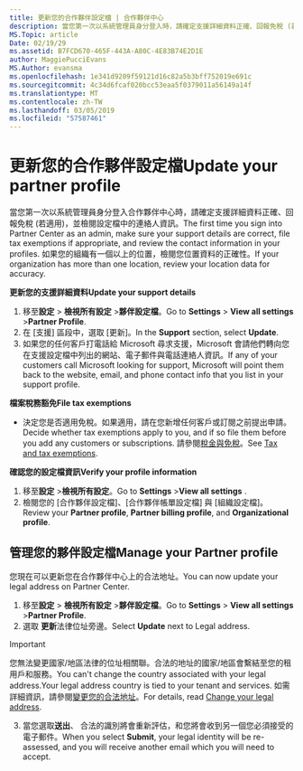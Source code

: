 ```yaml
---
title: 更新您的合作夥伴設定檔 | 合作夥伴中心
description: 當您第一次以系統管理員身分登入時，請確定支援詳細資料正確、回報免稅 (若適用)，並檢閱設定檔中的連絡人資訊。
MS.Topic: article
Date: 02/19/29
ms.assetid: B7FCD670-465F-443A-A80C-4E83B74E2D1E
author: MaggiePucciEvans
MS.Author: evansma
ms.openlocfilehash: 1e341d9209f59121d16c82a5b3bff752019e691c
ms.sourcegitcommit: 4c34d6fcaf020bcc53eaa5f0379011a56149a14f
ms.translationtype: MT
ms.contentlocale: zh-TW
ms.lasthandoff: 03/05/2019
ms.locfileid: "57587461"
---
```

# <a name="update-your-partner-profile"></a><span data-ttu-id="353f0-103">更新您的合作夥伴設定檔</span><span class="sxs-lookup"><span data-stu-id="353f0-103">Update your partner profile</span></span>


<span data-ttu-id="353f0-104">當您第一次以系統管理員身分登入合作夥伴中心時，請確定支援詳細資料正確、回報免稅 (若適用)，並檢閱設定檔中的連絡人資訊。</span><span class="sxs-lookup"><span data-stu-id="353f0-104">The first time you sign into Partner Center as an admin, make sure your support details are correct, file tax exemptions if appropriate, and review the contact information in your profiles.</span></span> <span data-ttu-id="353f0-105">如果您的組織有一個以上的位置，檢閱您位置資料的正確性。</span><span class="sxs-lookup"><span data-stu-id="353f0-105">If your organization has more than one location, review your location data for accuracy.</span></span>

<span data-ttu-id="353f0-106">**更新您的支援詳細資料**</span><span class="sxs-lookup"><span data-stu-id="353f0-106">**Update your support details**</span></span>

1.  <span data-ttu-id="353f0-107">移至**設定** &gt; **檢視所有設定** &gt;**夥伴設定檔**。</span><span class="sxs-lookup"><span data-stu-id="353f0-107">Go to **Settings** &gt; **View all settings** &gt;**Partner Profile**.</span></span>
2.  <span data-ttu-id="353f0-108">在 \[支援\] 區段中，選取 \[更新\]。</span><span class="sxs-lookup"><span data-stu-id="353f0-108">In the **Support** section, select **Update**.</span></span>
3.  <span data-ttu-id="353f0-109">如果您的任何客戶打電話給 Microsoft 尋求支援，Microsoft 會請他們轉向您在支援設定檔中列出的網站、電子郵件與電話連絡人資訊。</span><span class="sxs-lookup"><span data-stu-id="353f0-109">If any of your customers call Microsoft looking for support, Microsoft will point them back to the website, email, and phone contact info that you list in your support profile.</span></span>

<span data-ttu-id="353f0-110">**檔案稅務豁免**</span><span class="sxs-lookup"><span data-stu-id="353f0-110">**File tax exemptions**</span></span>

-   <span data-ttu-id="353f0-111">決定您是否適用免稅。如果適用，請在您新增任何客戶或訂閱之前提出申請。</span><span class="sxs-lookup"><span data-stu-id="353f0-111">Decide whether tax exemptions apply to you, and if so file them before you add any customers or subscriptions.</span></span> <span data-ttu-id="353f0-112">請參閱[稅金與免稅](tax-and-tax-exemptions.md)。</span><span class="sxs-lookup"><span data-stu-id="353f0-112">See [Tax and tax exemptions](tax-and-tax-exemptions.md).</span></span>

<span data-ttu-id="353f0-113">**確認您的設定檔資訊**</span><span class="sxs-lookup"><span data-stu-id="353f0-113">**Verify your profile information**</span></span>

1.  <span data-ttu-id="353f0-114">移至**設定** &gt;**檢視所有設定**。</span><span class="sxs-lookup"><span data-stu-id="353f0-114">Go to **Settings** &gt;**View all settings** .</span></span> 
2.  <span data-ttu-id="353f0-115">檢閱您的 \[合作夥伴設定檔\]、\[合作夥伴帳單設定檔\] 與 \[組織設定檔\]。</span><span class="sxs-lookup"><span data-stu-id="353f0-115">Review your **Partner profile**, **Partner billing profile**, and **Organizational profile**.</span></span>

## <a name="manage-your-partner-profile"></a><span data-ttu-id="353f0-116">管理您的夥伴設定檔</span><span class="sxs-lookup"><span data-stu-id="353f0-116">Manage your Partner profile</span></span> 

<span data-ttu-id="353f0-117">您現在可以更新您在合作夥伴中心上的合法地址。</span><span class="sxs-lookup"><span data-stu-id="353f0-117">You can now update your legal address on Partner Center.</span></span>

1. <span data-ttu-id="353f0-118">移至**設定** &gt; **檢視所有設定** &gt;**夥伴設定檔**。</span><span class="sxs-lookup"><span data-stu-id="353f0-118">Go to **Settings** &gt; **View all settings** &gt;**Partner Profile**.</span></span>
2. <span data-ttu-id="353f0-119">選取 **更新**法律位址旁邊。</span><span class="sxs-lookup"><span data-stu-id="353f0-119">Select **Update** next to Legal address.</span></span> 

>[!Important]
><span data-ttu-id="353f0-120">您無法變更國家/地區法律的位址相關聯。合法的地址的國家/地區會繫結至您的租用戶和服務。</span><span class="sxs-lookup"><span data-stu-id="353f0-120">You can't change the country associated with your legal address.Your legal address country is tied to your tenant and services.</span></span> <span data-ttu-id="353f0-121">如需詳細資訊，請參閱[變更您的合法地址](https://docs.microsoft.com/office365/admin/manage/change-address-contact-and-more?view=o365-worldwide)。</span><span class="sxs-lookup"><span data-stu-id="353f0-121">For details, read [Change your legal address](https://docs.microsoft.com/office365/admin/manage/change-address-contact-and-more?view=o365-worldwide).</span></span>

3. <span data-ttu-id="353f0-122">當您選取**送出**、 合法的識別將會重新評估，和您將會收到另一個您必須接受的電子郵件。</span><span class="sxs-lookup"><span data-stu-id="353f0-122">When you select **Submit**, your legal identity will be re-assessed, and you will receive another email which you will need to accept.</span></span>



 



